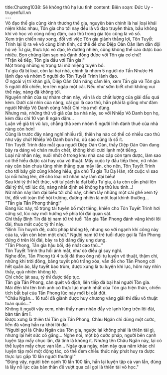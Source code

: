 title:Chương1038: Sẽ không thủ hạ lưu tình
content:
Biên soạn: Đức Uy - truyenfull.vn<br>---<br>Võ đạo thế gia cùng kinh thương thế gia, nguyên bản chính là hai loại khái niệm khác nhau, Tôn gia cho tới nay đều là võ đạo truyền thừa, bầu không khí võ học vô cùng nồng đậm, cao thủ trong gia tộc cũng là vô số.<br>Xem trận chiến này xong, đối với việc Tôn gia giành thắng lợi, Tôn Tuyết Trinh lại lộ ra vẻ vô cùng bình tĩnh, có thể để cho Diệp Oản Oản làm dẫn đội hộ vệ Tư gia, thực lực võ đạo, lẽ đương nhiên, cũng không thể cao được bao nhiêu. Bọn chúng làm sao mà đánh đồng được với Tôn gia cơ chứ!<br>"Trận kế tiếp, Tôn gia đấu với Tần gia!"<br>Một trong những vị trọng tài mở miệng tuyên bố.<br>Tư gia đã bị loại, còn lại hai nhà, chính là nhóm 5 người do Tần Nhược Hi lãnh đạo và nhóm 5 người do Tôn Tuyết Trinh lãnh đạo.<br>Ở ngoài vị trí khán giả, Diệp Oản Oản nâng cằm lên, xem Tần gia và Tôn gia 5 người đối chiến, len lén ngáp một cái. Nếu như sớm biết chơi không vui thế này, nàng đã không tới.<br>Nguyên nhân của sự nhàm chán này, vẫn là do chất lượng của giải đấu quá kém. Dưới cái nhìn của nàng, cái gọi là cao thủ, hẳn phải là giống như đám người Nhiếp Vô Danh cùng Nhất Chi Hoa mới đúng.<br>Nhưng mà, những thứ võ giả của ba nhà này, so với Nhiếp Vô Danh bọn họ, kém đâu chỉ 10 vạn 8 ngàn dặm…<br>Luận về giá trị vũ lực, chẳng thà xem nhóm 5 người lính đánh thuê của nhà nàng còn hơn!<br>Cũng là trước đây nàng nghĩ nhiều rồi, thiên hạ nào có thể có nhiều cao thủ như vậy chứ! Nhiếp Vô Danh bọn họ, dù sao cũng là số ít.<br>Tôn Tuyết Trinh đảo mắt qua người Diệp Oản Oản, thấy Diệp Oản Oản đang bày ra dáng vẻ chán muốn chết, không khỏi cười lạnh một tiếng.<br>Loại nữ nhân này, nuôi nhốt ở trong khu nhà cao cấp còn tạm được, làm sao có thể hiểu được cái hay của võ thuật. Mấy cuộc tỷ đấu tiếp theo, nữ nhân này căn bản chưa từng nhìn thẳng qua mấy lần, cho nên, Tôn Tuyết Trinh cho tới bây giờ cũng không hiểu, gia chủ Tư gia Tư Dạ Hàn, rốt cuộc vì sao lại nổi hứng lên, để cho loại nữ nhân này làm đại biểu!<br>Sau khi tỷ thí kết thúc, với tư cách là đại biểu Tư gia, ả ta còn cần phải lên đài tỷ thí, tới lúc đó, nàng nhất định sẽ không hạ thủ lưu tình...!<br>Nữ nhân này làm đại biểu tới chỗ này, chiếm lấy những một cái ghế xem tỷ thí, đối với toàn thể hội trường, đương nhiên là một loại khinh thường…<br>"Tần gia Tần Phong thắng!"<br>Đang lúc này, tổ trọng tài tuyên bố một tiếng, khiến cho Tôn Tuyết Trinh hơi sững sờ, lúc này mới hướng về phía lôi đài quan sát.<br>Chỉ thấy Bỉnh Tín đã bị nam tử trẻ tuổi Tần gia Tần Phong đánh văng khỏi lôi đài, thua mất cuộc tỷ thí này.<br>"Bỉnh Tín huynh đệ, cước pháp không tệ, nhưng so với ngạnh khí công này của ta, vẫn còn kém một chút." Người nam tử trẻ tuổi được gọi là Tần Phong đứng ở trên lôi đài, bày ra bộ dáng đầy ung dung.<br>"Tần Phong, Tần gia hậu bối, đệ nhất cao thủ..."<br>Tôn Tuyết Trinh thu hồi ánh mắt, như có điều gì suy nghĩ.<br>Nghe đồn, Tần Phong từ 4 tuổi đã theo ông nội tu luyện võ thuật, thậm chí, những khi trời đông, băng tuyết phủ trắng xóa, vẫn để cho Tần Phong cởi hết quần áo, lấy tuyết bao trùm, được xưng là tu luyện khí lực, hôm nay nhìn thấy, quả nhiên không tệ.<br>Chỉ chốc lát sau, tỷ thí được tiếp tục.<br>Tần gia Tần Phong, càn quét vô địch, liên tiếp đả bại hai người Tôn gia.<br>Mãi đến khi tên tinh anh có thực lực mạnh nhất của Tôn gia hiện thân, chiến tích bất bại của Tần Phong lúc này mới bị cắt đứt.<br>"Châu Ngân... 16 tuổi đã giành được huy chương vàng giải thi đấu võ thuật toàn quốc..."<br>Không ít người vây xem, nhìn thấy nam nhân đầy vẻ lạnh lùng trên lôi đài, bàn tán ầm ĩ.<br>Được xưng là thiên tài Tần gia Tần Phong, Châu Ngân chỉ dùng một cước, liền đá văng hắn ra khỏi lôi đài.<br>"Người gọi là Châu Ngân của Tôn gia, ngược lại không phải là thiên tài gì, nhưng lại hết sức cố gắng... Nghe nói, một bộ cước pháp, người bên cạnh luyện tập mấy chục lần, đã tính là không ít. Nhưng tên Châu Ngân này, lại có thể luyện mấy chục vạn lần... Ngày qua ngày, năm này qua năm khác chỉ luyện tập mỗi một động tác, có thể đem chiêu thức này phát huy ra được thực lực gấp 10 lần người thường!"<br>"Đúng vậy, người bên cạnh 10 lần 100 lần, hắn lại luyện tập cả vạn lần, đúng là lấy nỗ lực của bản thân để vượt qua cái gọi là thiên tài võ học."